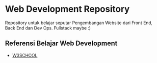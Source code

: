 # Web Development Repository
Repository untuk belajar seputar Pengembangan Website dari Front End, Back End dan Dev Ops. Fullstack maybe :)
## Referensi Belajar Web Development
- <a href="https://w3shcool.com">W3SCHOOL</a>
